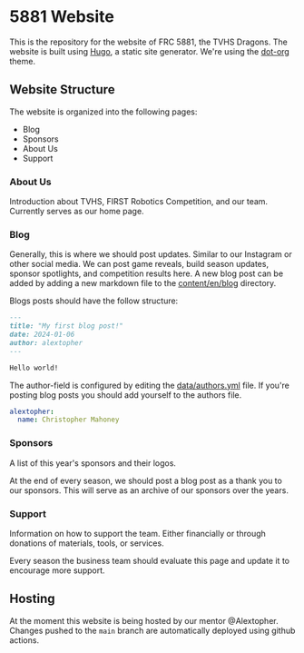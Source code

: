 # 5881 Website

This is the repository for the website of FRC 5881, the TVHS Dragons. The website is built using [Hugo](https://gohugo.io/), a static site generator. We're using the [dot-org](https://themes.gohugo.io/themes/dot-org-hugo-theme/) theme.

## Website Structure

The website is organized into the following pages:

- Blog
- Sponsors
- About Us
- Support

### About Us

Introduction about TVHS, FIRST Robotics Competition, and our team. Currently serves as our home page.

### Blog

Generally, this is where we should post updates. Similar to our Instagram or other social media. We can post game reveals, build season updates, sponsor spotlights, and competition results here. A new blog post can be added by adding a new markdown file to the [content/en/blog](content/en/blog) directory.

Blogs posts should have the follow structure:

```markdown
---
title: "My first blog post!"
date: 2024-01-06
author: alextopher
---

Hello world!
```

The author-field is configured by editing the [data/authors.yml](data/authors.yml) file. If you're posting blog posts you should add yourself to the authors file.

```yaml
alextopher:
  name: Christopher Mahoney
```

### Sponsors

A list of this year's sponsors and their logos.

At the end of every season, we should post a blog post as a thank you to our sponsors. This will serve as an archive of our sponsors over the years.

### Support

Information on how to support the team. Either financially or through donations of materials, tools, or services.

Every season the business team should evaluate this page and update it to encourage more support.

## Hosting

At the moment this website is being hosted by our mentor @Alextopher. Changes pushed to the `main` branch are automatically deployed using github actions.
